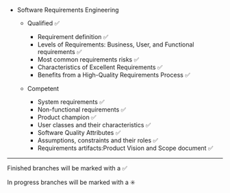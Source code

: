 
- Software Requirements Engineering

    - Qualified :white_check_mark:
    	- Requirement definition :white_check_mark:
    	- Levels of Requirements: Business, User, and Functional requirements :white_check_mark:
    	- Most common requirements risks :white_check_mark:
    	- Characteristics of Excellent Requirements :white_check_mark:
    	- Benefits from a High-Quality Requirements Process :white_check_mark:
		
    - Competent 
    	- System requirements :white_check_mark:
    	- Non-functional requirements :white_check_mark:
    	- Product champion :white_check_mark:
    	- User classes and their characteristics :white_check_mark:
    	- Software Quality Attributes :white_check_mark:
    	- Assumptions, constraints and their roles :white_check_mark:
    	- Requirements artifacts:Product Vision and Scope document :white_check_mark:
        

------------------------------------------------------------------------
Finished branches will be marked with a :white_check_mark:

In progress branches will be marked with a :eight_spoked_asterisk:
